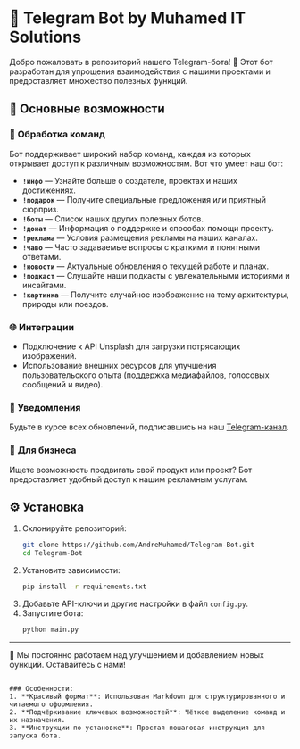 # 🤖 Telegram Bot by Muhamed IT Solutions

Добро пожаловать в репозиторий нашего Telegram-бота! 🚀 Этот бот разработан для упрощения взаимодействия с нашими проектами и предоставляет множество полезных функций.

## 🌟 Основные возможности
### 🔧 **Обработка команд**
Бот поддерживает широкий набор команд, каждая из которых открывает доступ к различным возможностям. Вот что умеет наш бот:

- **`!инфо`** — Узнайте больше о создателе, проектах и наших достижениях.
- **`!подарок`** — Получите специальные предложения или приятный сюрприз.
- **`!боты`** — Список наших других полезных ботов.
- **`!донат`** — Информация о поддержке и способах помощи проекту.
- **`!реклама`** — Условия размещения рекламы на наших каналах.
- **`!чаво`** — Часто задаваемые вопросы с краткими и понятными ответами.
- **`!новости`** — Актуальные обновления о текущей работе и планах.
- **`!подкаст`** — Слушайте наши подкасты с увлекательными историями и инсайтами.
- **`!картинка`** — Получите случайное изображение на тему архитектуры, природы или поездов.

### 🌐 **Интеграции**
- Подключение к API Unsplash для загрузки потрясающих изображений.
- Использование внешних ресурсов для улучшения пользовательского опыта (поддержка медиафайлов, голосовых сообщений и видео).

### 📢 **Уведомления**
Будьте в курсе всех обновлений, подписавшись на наш [Telegram-канал](https://t.me/andremuhamedd).

### 🎯 **Для бизнеса**
Ищете возможность продвигать свой продукт или проект? Бот предоставляет удобный доступ к нашим рекламным услугам.

## ⚙️ Установка
1. Склонируйте репозиторий:
   ```bash
   git clone https://github.com/AndreMuhamed/Telegram-Bot.git
   cd Telegram-Bot
   ```
2. Установите зависимости:
   ```bash
   pip install -r requirements.txt
   ```
3. Добавьте API-ключи и другие настройки в файл `config.py`.
4. Запустите бота:
   ```bash
   python main.py
   ```

---

🎉 Мы постоянно работаем над улучшением и добавлением новых функций. Оставайтесь с нами!
```

### Особенности:
1. **Красивый формат**: Использован Markdown для структурированного и читаемого оформления.
2. **Подчёркивание ключевых возможностей**: Чёткое выделение команд и их назначения.
3. **Инструкции по установке**: Простая пошаговая инструкция для запуска бота.
